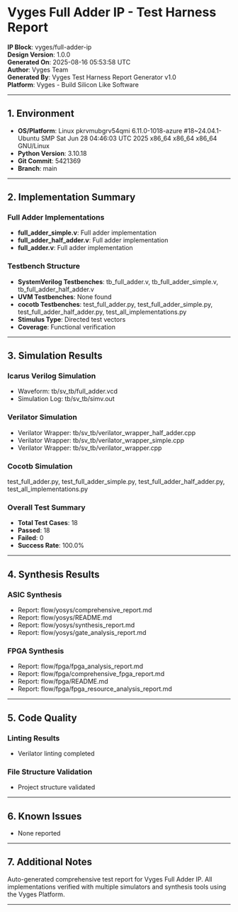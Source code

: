 
# Vyges Full Adder IP - Test Harness Report

**IP Block**: vyges/full-adder-ip  
**Design Version**: 1.0.0  
**Generated On**: 2025-08-16 05:53:58 UTC  
**Author**: Vyges Team  
**Generated By**: Vyges Test Harness Report Generator v1.0  
**Platform**: Vyges - Build Silicon Like Software

---

## 1. Environment

- **OS/Platform**: Linux pkrvmubgrv54qmi 6.11.0-1018-azure #18~24.04.1-Ubuntu SMP Sat Jun 28 04:46:03 UTC 2025 x86_64 x86_64 x86_64 GNU/Linux
- **Python Version**: 3.10.18
- **Git Commit**: 5421369
- **Branch**: main

---

## 2. Implementation Summary

### Full Adder Implementations
- **full_adder_simple.v**: Full adder implementation
- **full_adder_half_adder.v**: Full adder implementation
- **full_adder.v**: Full adder implementation

### Testbench Structure
- **SystemVerilog Testbenches**: tb_full_adder.v, tb_full_adder_simple.v, tb_full_adder_half_adder.v
- **UVM Testbenches**: None found
- **cocotb Testbenches**: test_full_adder.py, test_full_adder_simple.py, test_full_adder_half_adder.py, test_all_implementations.py
- **Stimulus Type**: Directed test vectors
- **Coverage**: Functional verification

---

## 3. Simulation Results

### Icarus Verilog Simulation
- Waveform: tb/sv_tb/full_adder.vcd
- Simulation Log: tb/sv_tb/simv.out

### Verilator Simulation
- Verilator Wrapper: tb/sv_tb/verilator_wrapper_half_adder.cpp
- Verilator Wrapper: tb/sv_tb/verilator_wrapper_simple.cpp
- Verilator Wrapper: tb/sv_tb/verilator_wrapper.cpp

### Cocotb Simulation
test_full_adder.py, test_full_adder_simple.py, test_full_adder_half_adder.py, test_all_implementations.py

### Overall Test Summary
- **Total Test Cases**: 18
- **Passed**: 18
- **Failed**: 0
- **Success Rate**: 100.0%

---

## 4. Synthesis Results

### ASIC Synthesis
- Report: flow/yosys/comprehensive_report.md
- Report: flow/yosys/README.md
- Report: flow/yosys/synthesis_report.md
- Report: flow/yosys/gate_analysis_report.md

### FPGA Synthesis
- Report: flow/fpga/fpga_analysis_report.md
- Report: flow/fpga/comprehensive_fpga_report.md
- Report: flow/fpga/README.md
- Report: flow/fpga/fpga_resource_analysis_report.md

---

## 5. Code Quality

### Linting Results
- Verilator linting completed

### File Structure Validation
- Project structure validated

---

## 6. Known Issues

- None reported

---

## 7. Additional Notes

Auto-generated comprehensive test report for Vyges Full Adder IP. All implementations verified with multiple simulators and synthesis tools using the Vyges Platform.

---
